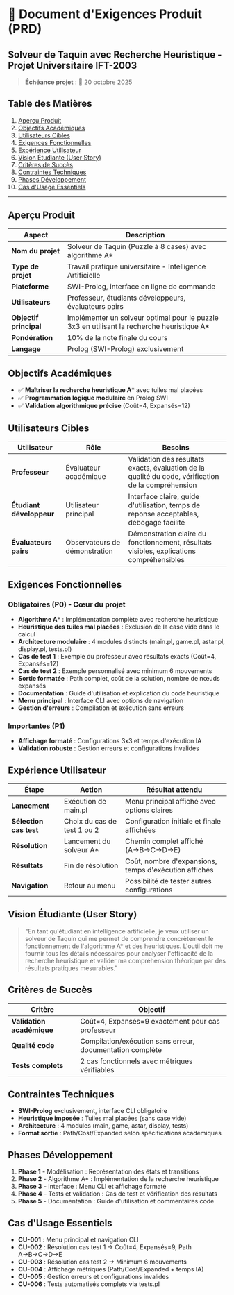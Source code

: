 # 🎯 Document d'Exigences Produit (PRD)
## Solveur de Taquin avec Recherche Heuristique - Projet Universitaire IFT-2003

> **Échéance projet** : 📅 20 octobre 2025

## Table des Matières

1. [Aperçu Produit](#aperçu-produit)
2. [Objectifs Académiques](#objectifs-académiques)
3. [Utilisateurs Cibles](#utilisateurs-cibles)
4. [Exigences Fonctionnelles](#exigences-fonctionnelles)
5. [Expérience Utilisateur](#expérience-utilisateur)
6. [Vision Étudiante (User Story)](#vision-étudiante-user-story)
7. [Critères de Succès](#critères-de-succès)
8. [Contraintes Techniques](#contraintes-techniques)
9. [Phases Développement](#phases-développement)
10. [Cas d'Usage Essentiels](#cas-dusage-essentiels)

---

## Aperçu Produit

| Aspect | Description |
|--------|-------------|
| **Nom du projet** | Solveur de Taquin (Puzzle à 8 cases) avec algorithme A* |
| **Type de projet** | Travail pratique universitaire - Intelligence Artificielle |
| **Plateforme** | SWI-Prolog, interface en ligne de commande |
| **Utilisateurs** | Professeur, étudiants développeurs, évaluateurs pairs |
| **Objectif principal** | Implémenter un solveur optimal pour le puzzle 3x3 en utilisant la recherche heuristique A* |
| **Pondération** | 10% de la note finale du cours |
| **Langage** | Prolog (SWI-Prolog) exclusivement |

## Objectifs Académiques

- ✅ **Maîtriser la recherche heuristique A*** avec tuiles mal placées
- ✅ **Programmation logique modulaire** en Prolog SWI
- ✅ **Validation algorithmique précise** (Coût=4, Expansés=12)

## Utilisateurs Cibles

| Utilisateur | Rôle | Besoins |
|-------------|------|---------|
| **Professeur** | Évaluateur académique | Validation des résultats exacts, évaluation de la qualité du code, vérification de la compréhension |
| **Étudiant développeur** | Utilisateur principal | Interface claire, guide d'utilisation, temps de réponse acceptables, débogage facilité |
| **Évaluateurs pairs** | Observateurs de démonstration | Démonstration claire du fonctionnement, résultats visibles, explications compréhensibles |

## Exigences Fonctionnelles

### Obligatoires (P0) - Cœur du projet

- **Algorithme A*** : Implémentation complète avec recherche heuristique
- **Heuristique des tuiles mal placées** : Exclusion de la case vide dans le calcul
- **Architecture modulaire** : 4 modules distincts (main.pl, game.pl, astar.pl, display.pl, tests.pl)
- **Cas de test 1** : Exemple du professeur avec résultats exacts (Coût=4, Expansés=12)
- **Cas de test 2** : Exemple personnalisé avec minimum 6 mouvements
- **Sortie formatée** : Path complet, coût de la solution, nombre de nœuds expansés
- **Documentation** : Guide d'utilisation et explication du code heuristique
- **Menu principal** : Interface CLI avec options de navigation
- **Gestion d'erreurs** : Compilation et exécution sans erreurs

### Importantes (P1)

- **Affichage formaté** : Configurations 3x3 et temps d'exécution IA
- **Validation robuste** : Gestion erreurs et configurations invalides

## Expérience Utilisateur

| Étape | Action | Résultat attendu |
|-------|--------|------------------|
| **Lancement** | Exécution de main.pl | Menu principal affiché avec options claires |
| **Sélection cas test** | Choix du cas de test 1 ou 2 | Configuration initiale et finale affichées |
| **Résolution** | Lancement du solveur A* | Chemin complet affiché (A→B→C→D→E) |
| **Résultats** | Fin de résolution | Coût, nombre d'expansions, temps d'exécution affichés |
| **Navigation** | Retour au menu | Possibilité de tester autres configurations |

## Vision Étudiante (User Story)

> "En tant qu'étudiant en intelligence artificielle, je veux utiliser un solveur de Taquin qui me permet de comprendre concrètement le fonctionnement de l'algorithme A* et des heuristiques. L'outil doit me fournir tous les détails nécessaires pour analyser l'efficacité de la recherche heuristique et valider ma compréhension théorique par des résultats pratiques mesurables."

## Critères de Succès

| Critère | Objectif |
|---------|----------|
| **Validation académique** | Coût=4, Expansés=9 exactement pour cas professeur |
| **Qualité code** | Compilation/exécution sans erreur, documentation complète |
| **Tests complets** | 2 cas fonctionnels avec métriques vérifiables |

## Contraintes Techniques

- **SWI-Prolog** exclusivement, interface CLI obligatoire
- **Heuristique imposée** : Tuiles mal placées (sans case vide)
- **Architecture** : 4 modules (main, game, astar, display, tests)
- **Format sortie** : Path/Cost/Expanded selon spécifications académiques

## Phases Développement

1. **Phase 1** - Modélisation : Représentation des états et transitions
2. **Phase 2** - Algorithme A* : Implémentation de la recherche heuristique
3. **Phase 3** - Interface : Menu CLI et affichage formaté
4. **Phase 4** - Tests et validation : Cas de test et vérification des résultats
5. **Phase 5** - Documentation : Guide d'utilisation et commentaires code

## Cas d'Usage Essentiels

- **CU-001** : Menu principal et navigation CLI
- **CU-002** : Résolution cas test 1 → Coût=4, Expansés=9, Path A→B→C→D→E  
- **CU-003** : Résolution cas test 2 → Minimum 6 mouvements
- **CU-004** : Affichage métriques (Path/Cost/Expanded + temps IA)
- **CU-005** : Gestion erreurs et configurations invalides
- **CU-006** : Tests automatisés complets via tests.pl